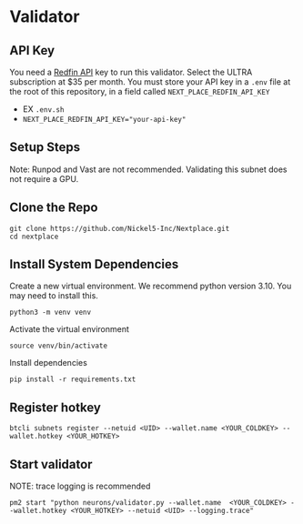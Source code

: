 # Validator

## API Key
You need a [Redfin API](https://rapidapi.com/ntd119/api/redfin-com-data) key to run this validator. Select the ULTRA subscription at $35 per month.
You must store your API key in a `.env` file at the root of this repository, in a field called `NEXT_PLACE_REDFIN_API_KEY`
- EX `.env.sh`
- ```NEXT_PLACE_REDFIN_API_KEY="your-api-key"```

## Setup Steps
Note: Runpod and Vast are not recommended. Validating this subnet does not require a GPU.

## Clone the Repo
```
git clone https://github.com/Nickel5-Inc/Nextplace.git
cd nextplace
```

## Install System Dependencies
Create a new virtual environment. We recommend python version 3.10. You may need to install this.
```
python3 -m venv venv
```
Activate the virtual environment
```
source venv/bin/activate
```
Install dependencies
```
pip install -r requirements.txt
```

## Register hotkey
```
btcli subnets register --netuid <UID> --wallet.name <YOUR_COLDKEY> --wallet.hotkey <YOUR_HOTKEY>
```

## Start validator
NOTE: trace logging is recommended
```
pm2 start "python neurons/validator.py --wallet.name  <YOUR_COLDKEY> --wallet.hotkey <YOUR_HOTKEY> --netuid <UID> --logging.trace"
```


